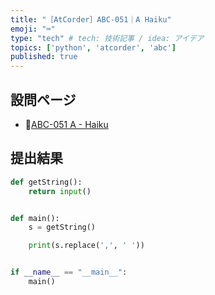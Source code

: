 ```yaml
---
title: "［AtCorder］ABC-051｜A Haiku"
emoji: "⌨️"
type: "tech" # tech: 技術記事 / idea: アイデア
topics: ['python', 'atcorder', 'abc']
published: true
---
```


## 設問ページ

- 🔗[ABC-051 A - Haiku](https://atcoder.jp/contests/abc051/tasks/abc051_a)

## 提出結果

```python
def getString():
    return input()


def main():
    s = getString()

    print(s.replace(',', ' '))


if __name__ == "__main__":
    main()
```
